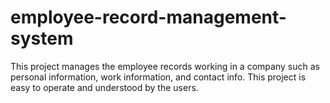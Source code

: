 # employee-record-management-system
This project manages the employee records working in a company such as personal information, work information, and contact info. This project is easy to operate and understood by the users.
